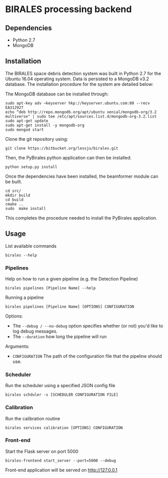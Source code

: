 # BIRALES processing backend

## Dependencies
* Python 2.7
* MongoDB

## Installation

The BIRALES space debris detection system was built in Python 2.7 for the Ubuntu 16.04 operating system. Data is persisted to a MongoDB v3.2 database. The installation procedure for the system are detailed below:

The MongoDB database can be installed through:

```
sudo apt-key adv —keyserver hkp://keyserver.ubuntu.com:80 --recv EA312927
echo “deb http://repo.mongodb.org/apt/ubuntu xenial/mongodb-org/3.2 multiverse" | sudo tee /etc/apt/sources.list.d/mongodb-org-3.2.list
sudo apt-get update
sudo apt-get install -y mongodb-org
sudo mongod start 
```

Clone the git repository using:
```
git clone https://bitbucket.org/lessju/birales.git
```

Then, the PyBirales python application can then be installed:
```
python setup.py install
```

Once the dependencies have been installed, the beamformer module can be built.
```
cd src/
mkdir build
cd build
cmake ..
sudo  make install
```

This completes the procedure needed to install the PyBirales application.

## Usage
List available commands
```
birales --help
```

### Pipelines

Help on how to run a given pipeline (e.g. the Detection Pipeline)
```
birales pipelines [Pipeline Name] --help
```

Running a pipeline
```
birales pipelines [Pipeline Name] [OPTIONS] CONFIGURATION
```

Options:
 * The `--debug / --no-debug` option specifies whether (or not) you'd like to log debug messages.
 * The `--duration` how long the pipeline will run

Arguments:
 * `CONFIGURATION` The path of the configuration file that the pipeline should use.      

### Scheduler
Run the scheduler using a specified JSON config file
```
birales schduler -s [SCHEDULER CONFIGURATION FILE]
```

### Calibration
Run the calibration routine 
```
birales services calibration [OPTIONS] CONFIGURATION
```

### Front-end
Start the Flask server on port 5000
```
birales-frontend start_server --port=5000 --debug
```

Front-end application will be served on http://127.0.0.1
